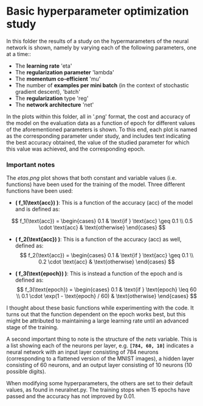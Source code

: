 
# Basic hyperparameter optimization study

In this folder the results of a study on the hypermarameters of the neural network is shown, namely by varying each of the following parameters, one at a time::

- The **learning rate** 'eta'
- The **regularization parameter** 'lambda'
- The **momentum co-efficient** 'mu'
- The number of **examples per mini batch** (in the context of stochastic gradient descent), 'batch'
- The **regularization** type 'reg'
- The **network architecture** 'net'

In the plots within this folder, all in '.png' format, the cost and accuracy of the model on the evaluation data as a function of epoch for different values of the aforementioned parameters is shown. To this end, each plot is named as the corresponding parameter under study, and includes text indicating the best accuracy obtained, the value of the studied parameter for which this value was achieved, and the corresponding epoch.

### Important notes

The *etas.png* plot shows that both constant and variable values (i.e. functions) have been used for the training of the model. Three different functions have been used:

- **\( f_1(\text{acc}) \)**: This is a function of the accuracy (acc) of the model and is defined as:

$$
f_1(\text{acc}) = 
\begin{cases} 
0.1 & \text{if } \text{acc} \geq 0.1 \\
0.5 \cdot \text{acc} & \text{otherwise}
\end{cases}
$$

- **\( f_2(\text{acc}) \)**: This is a function of the accuracy (acc) as well, defined as:
$$
f_2(\text{acc}) = 
\begin{cases} 
0.1 & \text{if } \text{acc} \geq 0.1 \\
0.2 \cdot \text{acc} & \text{otherwise}
\end{cases}
$$

- **\( f_3(\text{epoch}) \)**: This is instead a function of the epoch and is defined as:
$$
f_3(\text{epoch}) = 
\begin{cases} 
0.1 & \text{if } \text{epoch} \leq 60 \\
0.1 \cdot \exp(1 - \text{epoch} / 60) & \text{otherwise}
\end{cases}
$$

I thought about these basic functions while experimenting with the code. It turns out that the function dependent on the epoch works best, but this might be attributed to maintaining a large learning rate until an advanced stage of the training.

A second important thing to note is the structure of the *nets* variable. This is a list showing each of the neurons per layer, e.g. **`[784, 60, 10]`** indicates a neural network with an input layer consisting of 784 neurons (corresponding to a flattened version of the MNIST images), a hidden layer consisting of 60 neurons, and an output layer consisting of 10 neurons (10 possible digits).

When modifying some hyperparameters, the others are set to their default values, as found in neuralnet.py. The training stops when 15 epochs have passed and the accuracy has not improved by 0.01.